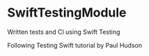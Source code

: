 # SwiftTestingModule
Written tests and CI using Swift Testing

Following Testing Swift tutorial by Paul Hudson
